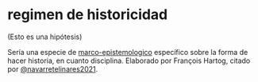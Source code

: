 # regimen de historicidad

(Esto es una hipótesis)

Sería una especie de [marco-epistemologico](marco-epistemologico.md) específico sobre la forma de hacer historia, en cuanto disciplina. Elaborado por François Hartog, citado por [@navarretelinares2021](@navarretelinares2021.md).
